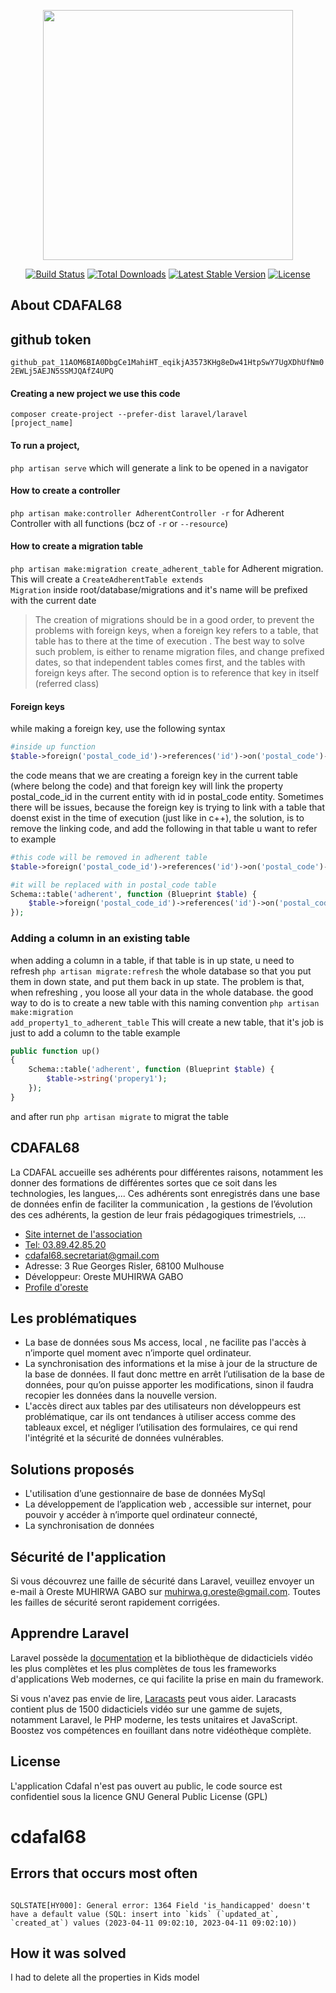 <p align="center"><a href="https://laravel.com" target="_blank"><img src="https://raw.githubusercontent.com/laravel/art/master/logo-lockup/5%20SVG/2%20CMYK/1%20Full%20Color/laravel-logolockup-cmyk-red.svg" width="400"></a></p>

<p align="center">
<a href="https://travis-ci.org/laravel/framework"><img src="https://travis-ci.org/laravel/framework.svg" alt="Build Status"></a>
<a href="https://packagist.org/packages/laravel/framework"><img src="https://img.shields.io/packagist/dt/laravel/framework" alt="Total Downloads"></a>
<a href="https://packagist.org/packages/laravel/framework"><img src="https://img.shields.io/packagist/v/laravel/framework" alt="Latest Stable Version"></a>
<a href="https://packagist.org/packages/laravel/framework"><img src="https://img.shields.io/packagist/l/laravel/framework" alt="License"></a>
</p>

## About CDAFAL68
## github token
<code>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</code>

#### Creating a new project we use this code
<code>composer create-project --prefer-dist laravel/laravel [project_name]</code>

#### To run a project,
<code>php artisan serve</code> which will generate a link to be opened in a navigator

#### How to create a controller
<code>php artisan make:controller AdherentController -r</code> for Adherent Controller with all functions (bcz of <code>-r</code> or <code>--resource</code>)

#### How to create a migration table
<code>php artisan make:migration create_adherent_table</code> for Adherent migration.
This will create a <code>CreateAdherentTable extends Migration</code> inside root/database/migrations and it's name will be prefixed with the current date

> The creation of migrations should be in a good order, to prevent the problems with foreign keys, when a foreign key refers to a table, that table has to there at the time of execution .
> The best way to solve such problem, is either to rename migration files, and change prefixed dates, so that independent tables comes first, and the tables with foreign keys after.
> The second option is to reference that key in itself (referred class)

#### Foreign keys
while making a foreign key, use the following syntax
```PHP 
#inside up function
$table->foreign('postal_code_id')->references('id')->on('postal_code')->onDelete('cascade');
```
the code means that we are creating a foreign key in the current table (where belong the code) and that foreign key will link the property postal_code_id in the current entity with id in postal_code entity.
Sometimes there will be issues, because the foreign key is trying to link with a table that doenst exist in the time of execution (just like in c++), 
the solution, is to remove the linking code, and add the following in that table u want to refer to 
example
```PHP
#this code will be removed in adherent table
$table->foreign('postal_code_id')->references('id')->on('postal_code')->onDelete('cascade');

#it will be replaced with in postal_code table
Schema::table('adherent', function (Blueprint $table) {
    $table->foreign('postal_code_id')->references('id')->on('postal_code');
});
```

### Adding a column in an existing table
when adding a column in a table, if that table is in up state, u need to refresh <code>php artisan migrate:refresh</code> the whole database so that you put them in down state, and put them back in up state.
The problem is that, when refreshing , you loose all your data in the whole database.
the good way to do is to create a new table with this naming convention <code>php artisan make:migration add_property1_to_adherent_table</code>
This will create a new table, that it's job is just to add a column to the table 
example
```php
public function up()
{
    Schema::table('adherent', function (Blueprint $table) {
        $table->string('propery1');
    });
}
```
and after run <code>php artisan migrate</code> to migrat the table
## CDAFAL68

La CDAFAL accueille ses adhérents pour différentes raisons, notamment les donner des formations de différentes sortes que ce soit dans les technologies, les langues,...
Ces adhérents sont enregistrés dans une base de données enfin de faciliter la communication , la gestions de l’évolution des ces adhérents, la gestion de leur frais pédagogiques trimestriels, …

- [Site internet de l'association](https://cdafal68.eu/)
- [Tel: 03.89.42.85.20](03.89.42.85.20)
- [cdafal68.secretariat@gmail.com](mailto:cdafal68.secretariat@gmail.com)
- Adresse: 3 Rue Georges Risler, 68100 Mulhouse
- Développeur: Oreste MUHIRWA GABO 
- [Profile d'oreste](https://github.com/orestegabo/)

## Les problématiques
- La base de données sous Ms access, local , ne facilite pas l'accès à n’importe quel moment avec n’importe quel ordinateur.
- La synchronisation des informations et la mise à jour de la structure de la base de données. Il faut donc mettre en arrêt l’utilisation de la base de données, pour qu’on puisse apporter les modifications, sinon il faudra recopier les données dans la nouvelle version.
- L'accès direct aux tables par des utilisateurs non développeurs est problématique, car ils ont tendances à utiliser access comme des tableaux excel, et négliger l’utilisation des formulaires, ce qui rend l'intégrité et la sécurité de données vulnérables.

## Solutions proposés
- L'utilisation d’une gestionnaire de base de données MySql
- La développement de l’application web , accessible sur internet, pour pouvoir y accéder à n’importe quel ordinateur connecté,
- La synchronisation de données

## Sécurité de l'application

Si vous découvrez une faille de sécurité dans Laravel, veuillez envoyer un e-mail à Oreste MUHIRWA GABO sur [muhirwa.g.oreste@gmail.com](mailto:muhirwa.g.oreste@gmail.com). Toutes les failles de sécurité seront rapidement corrigées.


## Apprendre Laravel

Laravel possède la [documentation](https://laravel.com/docs) et la bibliothèque de didacticiels vidéo les plus complètes et les plus complètes de tous les frameworks d'applications Web modernes, ce qui facilite la prise en main du framework.

Si vous n'avez pas envie de lire, [Laracasts](https://laracasts.com) peut vous aider. Laracasts contient plus de 1500 didacticiels vidéo sur une gamme de sujets, notamment Laravel, le PHP moderne, les tests unitaires et JavaScript. Boostez vos compétences en fouillant dans notre vidéothèque complète.
## License

L'application Cdafal n'est pas ouvert au public, le code source est confidentiel sous la licence GNU General Public License (GPL)
# cdafal68


## Errors that occurs most often

<code>
SQLSTATE[HY000]: General error: 1364 Field 'is_handicapped' doesn't have a default value (SQL: insert into `kids` (`updated_at`, `created_at`) values (2023-04-11 09:02:10, 2023-04-11 09:02:10)) 
</code>

## How it was solved

I had to delete all the properties in Kids model
